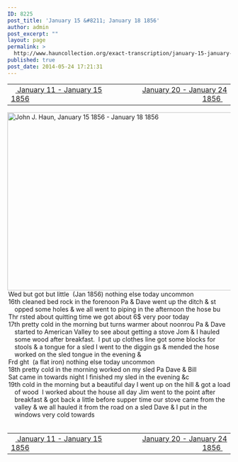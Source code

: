 ```yaml
---
ID: 8225
post_title: 'January 15 &#8211; January 18 1856'
author: admin
post_excerpt: ""
layout: page
permalink: >
  http://www.hauncollection.org/exact-transcription/january-15-january-18-1856/
published: true
post_date: 2014-05-24 17:21:31
---
```

<table style="width: 100%;" align="center">
<tbody>
<tr>
<td width="50%"><a title="January 11 – January 15 1856" href="http://www.hauncollection.org/version-2/version-ii-series-i/january-11-january-15-1856/"><img src="https://lh3.googleusercontent.com/-EFJpxxNiPNw/VqgtWBCZrMI/AAAAAAAAAFU/WfY4lPFWWkg/s800-Ic42/Soeb-Plain-Arrows-8-10px.png" alt="" width="10" height="10" /> January 11 - January 15 1856</a></td>
<td style="text-align: right;"><a title="January 20 – January 24 1856" href="http://www.hauncollection.org/version-2/version-ii-series-i/january-20-january-24-1856/"> January 20 - January 24 1856 <img src="https://lh3.googleusercontent.com/-67k0cYlpXHw/VqgtWKz1MXI/AAAAAAAAAFU/k9PW_Piyurk/s800-Ic42/Soeb-Plain-Arrows-5-10px.png" alt="" width="10" height="10" /></a></td>
</tr>
</tbody>
</table>
<a href="http://www.hauncollection.org/wp-content/uploads/John Haun/JJH_139_January 15 1856 - January 18 1856.JPG" target="_blank" rel="noopener"><img class="alignnone wp-image-2368 size-large" src="http://www.hauncollection.org/wp-content/uploads/John Haun/JJH_139_January 15 1856 - January 18 1856-1024x682.jpg" alt="John J. Haun, January 15 1856 - January 18 1856" width="604" height="402" /></a>
<div style="text-indent: -1em; padding-left: 16px;">Wed but got but little  (Jan 1856) nothing else today uncommon</div>
<div style="text-indent: -1em; padding-left: 16px;">16th cleaned bed rock in the forenoon Pa &amp; Dave went up the ditch &amp; st
opped some holes &amp; we all went to piping in the afternoon the hose bu</div>
<div style="text-indent: -1em; padding-left: 16px;">Thr rsted about quitting time we got about 6$ very poor today</div>
<div style="text-indent: -1em; padding-left: 16px;">17th pretty cold in the morning but turns warmer about noonrou
Pa &amp; Dave started to American Valley to see about getting a stove
Jom &amp; I hauled some wood after breakfast.  I put up clothes line
got some blocks for stools &amp; a tongue for a sled I went to the diggin
gs &amp; mended the hose worked on the sled tongue in the evening &amp;</div>
<div style="text-indent: -1em; padding-left: 16px;">Frd ght  (a flat iron) nothing else today uncommon</div>
<div style="text-indent: -1em; padding-left: 16px;">18th pretty cold in the morning worked on my sled Pa Dave &amp; Bill</div>
<div style="text-indent: -1em; padding-left: 16px;">Sat came in towards night I finished my sled in the evening &amp;c</div>
<div style="text-indent: -1em; padding-left: 16px;">19th cold in the morning but a beautiful day I went up on the hill
&amp; got a load of wood  I worked about the house all day Jim went
to the point after breakfast &amp; got back a little before supper time
our stove came from the valley &amp; we all hauled it from the
road on a sled Dave &amp; I put in the windows very cold towards</div>
&nbsp;
<table style="width: 100%;" align="center">
<tbody>
<tr>
<td width="50%"><a title="January 11 – January 15 1856" href="http://www.hauncollection.org/version-2/version-ii-series-i/january-11-january-15-1856/"><img src="https://lh3.googleusercontent.com/-EFJpxxNiPNw/VqgtWBCZrMI/AAAAAAAAAFU/WfY4lPFWWkg/s800-Ic42/Soeb-Plain-Arrows-8-10px.png" alt="" width="10" height="10" /> January 11 - January 15 1856</a></td>
<td style="text-align: right;"><a title="January 20 – January 24 1856" href="http://www.hauncollection.org/version-2/version-ii-series-i/january-20-january-24-1856/"> January 20 - January 24 1856 <img src="https://lh3.googleusercontent.com/-67k0cYlpXHw/VqgtWKz1MXI/AAAAAAAAAFU/k9PW_Piyurk/s800-Ic42/Soeb-Plain-Arrows-5-10px.png" alt="" width="10" height="10" /></a></td>
</tr>
</tbody>
</table>